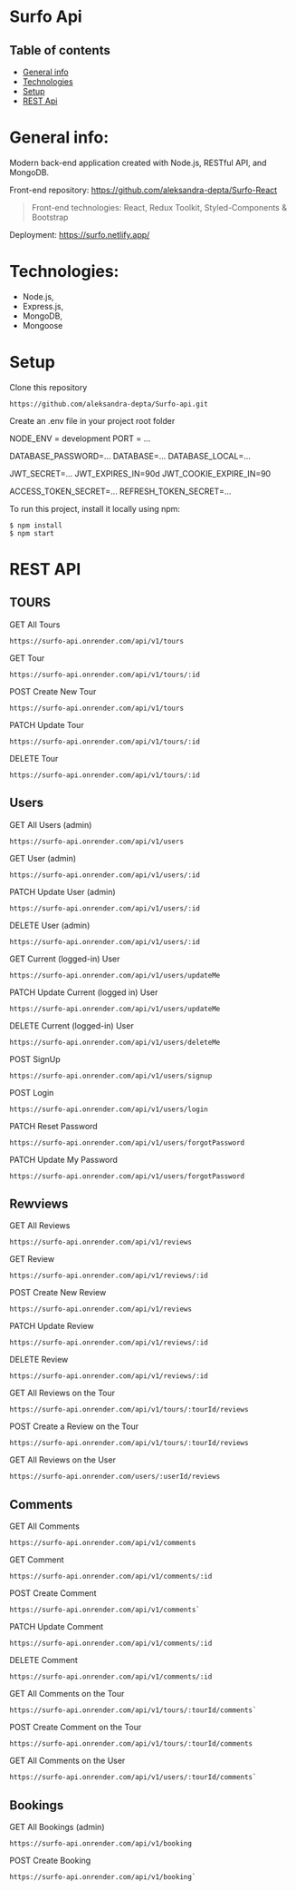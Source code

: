 # Surfo Api

## Table of contents
* [General info](#general-info)
* [Technologies](#technologies)
* [Setup](#setup)
* [REST Api](#REST-Api)

# General info:

Modern back-end application created with Node.js, RESTful API, and MongoDB.

Front-end repository: https://github.com/aleksandra-depta/Surfo-React 
> Front-end technologies: React, Redux Toolkit, Styled-Components & Bootstrap

Deployment: https://surfo.netlify.app/

# Technologies:

* Node.js, 
* Express.js,
* MongoDB,
* Mongoose

# Setup

Clone this repository 

    https://github.com/aleksandra-depta/Surfo-api.git


Create an .env file in your project root folder

   NODE_ENV = development
   PORT = ...

   DATABASE_PASSWORD=...
   DATABASE=...
   DATABASE_LOCAL=...

   JWT_SECRET=...
   JWT_EXPIRES_IN=90d
   JWT_COOKIE_EXPIRE_IN=90

   ACCESS_TOKEN_SECRET=...
   REFRESH_TOKEN_SECRET=...
   


To run this project, install it locally using npm:

    $ npm install
    $ npm start


# REST API

## TOURS


GET All Tours


    https://surfo-api.onrender.com/api/v1/tours

GET Tour


    https://surfo-api.onrender.com/api/v1/tours/:id

POST Create New Tour


    https://surfo-api.onrender.com/api/v1/tours

PATCH Update Tour


    https://surfo-api.onrender.com/api/v1/tours/:id

DELETE Tour


    https://surfo-api.onrender.com/api/v1/tours/:id



## Users


GET All Users (admin)


    https://surfo-api.onrender.com/api/v1/users

GET User (admin)


    https://surfo-api.onrender.com/api/v1/users/:id

PATCH Update User (admin)


    https://surfo-api.onrender.com/api/v1/users/:id

DELETE User (admin)


    https://surfo-api.onrender.com/api/v1/users/:id



GET Current (logged-in) User


    https://surfo-api.onrender.com/api/v1/users/updateMe

PATCH Update Current (logged in) User


    https://surfo-api.onrender.com/api/v1/users/updateMe

DELETE Current (logged-in) User


    https://surfo-api.onrender.com/api/v1/users/deleteMe



POST SignUp


    https://surfo-api.onrender.com/api/v1/users/signup

POST Login


    https://surfo-api.onrender.com/api/v1/users/login

PATCH Reset Password


    https://surfo-api.onrender.com/api/v1/users/forgotPassword

PATCH Update My Password


    https://surfo-api.onrender.com/api/v1/users/forgotPassword



## Rewviews


GET All Reviews


    https://surfo-api.onrender.com/api/v1/reviews

GET Review


    https://surfo-api.onrender.com/api/v1/reviews/:id

POST Create New Review


    https://surfo-api.onrender.com/api/v1/reviews

PATCH Update Review


    https://surfo-api.onrender.com/api/v1/reviews/:id

DELETE Review


    https://surfo-api.onrender.com/api/v1/reviews/:id



GET All Reviews on the Tour


    https://surfo-api.onrender.com/api/v1/tours/:tourId/reviews

POST Create a Review on the Tour


    https://surfo-api.onrender.com/api/v1/tours/:tourId/reviews



GET All Reviews on the User


    https://surfo-api.onrender.com/users/:userId/reviews



## Comments


GET All Comments


    https://surfo-api.onrender.com/api/v1/comments    

GET Comment


    https://surfo-api.onrender.com/api/v1/comments/:id    

POST Create Comment


    https://surfo-api.onrender.com/api/v1/comments`

PATCH Update Comment


    https://surfo-api.onrender.com/api/v1/comments/:id    

DELETE Comment


    https://surfo-api.onrender.com/api/v1/comments/:id    



GET All Comments on the Tour


    https://surfo-api.onrender.com/api/v1/tours/:tourId/comments`

POST Create Comment on the Tour


    https://surfo-api.onrender.com/api/v1/tours/:tourId/comments    



GET All Comments on the User


    https://surfo-api.onrender.com/api/v1/users/:tourId/comments`



## Bookings


GET All Bookings (admin)


    https://surfo-api.onrender.com/api/v1/booking    

POST Create Booking


    https://surfo-api.onrender.com/api/v1/booking`








